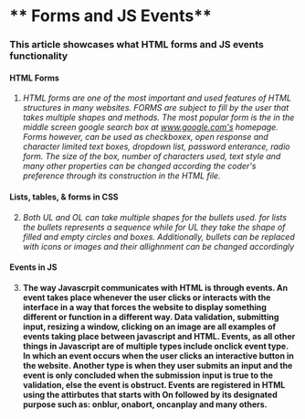 # ** Forms and JS Events**
  

### **This article showcases what HTML forms and JS events functionality**


#### **HTML Forms**

1. *HTML forms are one of the most important and used features of HTML structures in many websites. FORMS are subject to fill by the user that takes multiple shapes and methods. The most popular form is the in the middle screen google search box at www.google.com's homepage. Forms however, can be used as checkboxex, open response and character limited text boxes, dropdown list, password enterance, radio form. The size of the box, number of characters used, text style and many other properties can be changed according the coder's preference through its construction in the HTML file.*


#### **Lists, tables, & forms in CSS**

2. *Both UL and OL can take multiple shapes for the bullets used. for lists the bullets represents a sequence while for UL they take the shape of filled and empty circles and boxes. Additionally, bullets can be replaced with icons or images and their allighnment can be changed accordingly*

#### **Events in JS**

3. **The way Javascrpit communicates with HTML is through events. An event takes place whenever the user clicks or interacts with   the interface in a way that forces the website to display something different or function in a different way. Data validation, submitting input, resizing a window, clicking on an image are all examples of events taking place between javascript and HTML. Events, as all other things in Javascript are of multiple types include onclick event type. In which an event occurs when the user clicks an interactive button in the website. Another type is when they user submits an input and the event is only concluded when the submission input is true to the validation, else the event is obstruct. Events are registered in HTML using the attirbutes that starts with On followed by its designated purpose such as: onblur, onabort, oncanplay and many others.**